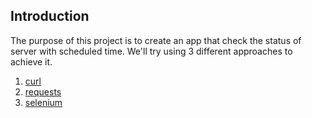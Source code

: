 ## Introduction
The purpose of this project is to create an app that check the 
status of server with scheduled time. 
We'll try using 3 different approaches to achieve it.
1. [curl](with-curl.py)
2. [requests](with-requests.py)
3. [selenium](with-selenium.py)
